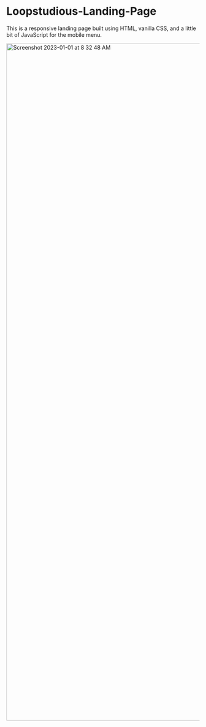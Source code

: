 # Loopstudious-Landing-Page
This is a responsive landing page built using HTML, vanilla CSS, and a little bit of JavaScript for the mobile menu.

<img width="1766" alt="Screenshot 2023-01-01 at 8 32 48 AM" src="https://user-images.githubusercontent.com/96601148/210172433-4a1072ed-6eb3-4939-b58c-0c0b17289958.png">
